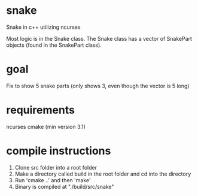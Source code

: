 # snake
Snake in c++ utilizing ncurses

Most logic is in the Snake class. The Snake class has a vector of SnakePart objects (found in the SnakePart class).

# goal
Fix to show 5 snake parts (only shows 3, even though the vector is 5 long)

# requirements
ncurses
cmake (min version 3.1)

# compile instructions
1) Clone src folder into a root folder
2) Make a directory called build in the root folder and cd into the directory
3) Run 'cmake ..' and then 'make'
4) Binary is compiled at "./build/src/snake"

